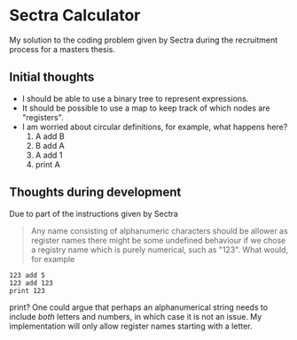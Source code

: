 # Sectra Calculator
My solution to the coding problem given by Sectra during the recruitment process
for a masters thesis.

## Initial thoughts

<ul>
    <li>I should be able to use a binary tree to represent expressions.</li>
    <li>It should be possible to use a map to keep track of which nodes are
    "registers".</li>
    <li>I am worried about circular definitions, for example, what happens here?
    <ol>
        <li>A add B</li>
        <li>B add A</li>
        <li>A add 1</li>
        <li>print A</li>
    </ol>
    </li>
</ul>

## Thoughts during development

Due to part of the instructions given by Sectra
> Any name consisting of alphanumeric characters should be allower as register
> names
there might be some undefined behaviour if we chose a registry name which is
purely numerical, such as "123". What would, for example
    
    123 add 5
    123 add 123
    print 123

print? One could argue that perhaps an alphanumerical string needs to include
<em>both</em> letters and numbers, in which case it is not an issue. My 
implementation will only allow register names starting with a letter.
